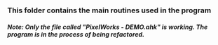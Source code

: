### This folder contains the main routines used in the program
##### Note: Only the file called "PixelWorks - DEMO.ahk" is working. The program is in the process of being refactored.

